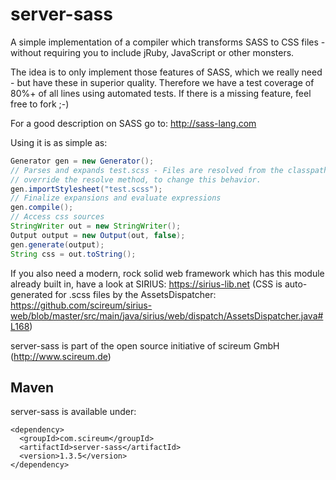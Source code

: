 server-sass
======

A simple implementation of a compiler which transforms SASS to CSS files - without requiring you to include jRuby,
JavaScript or other monsters.

The idea is to only implement those features of SASS, which we really need - but have these in superior quality.
Therefore we have a test coverage of 80%+ of all lines using automated tests. If there is a missing feature,
feel free to fork ;-)

For a good description on SASS go to: http://sass-lang.com

Using it is as simple as:

```java
Generator gen = new Generator();
// Parses and expands test.scss - Files are resolved from the classpath, subclass Generator and
// override the resolve method, to change this behavior.
gen.importStylesheet("test.scss");
// Finalize expansions and evaluate expressions
gen.compile();
// Access css sources
StringWriter out = new StringWriter();
Output output = new Output(out, false);
gen.generate(output);
String css = out.toString();
```
If you also need a modern, rock solid web framework which has this module already built in, have
a look at SIRIUS: https://sirius-lib.net (CSS is auto-generated for .scss files by the AssetsDispatcher: https://github.com/scireum/sirius-web/blob/master/src/main/java/sirius/web/dispatch/AssetsDispatcher.java#L168)

server-sass is part of the open source initiative of scireum GmbH (http://www.scireum.de)

## Maven

server-sass is available under:

    <dependency>
      <groupId>com.scireum</groupId>
      <artifactId>server-sass</artifactId>
      <version>1.3.5</version>
    </dependency>
